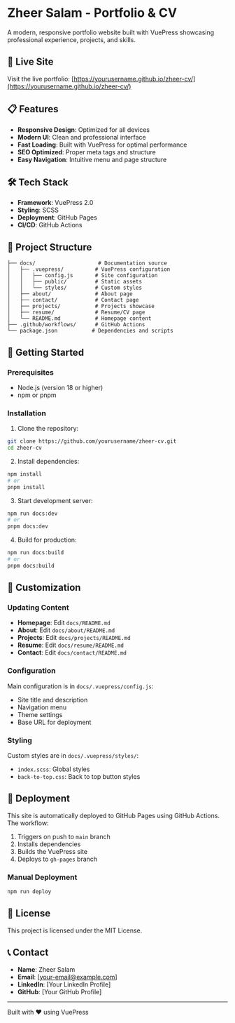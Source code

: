 # Zheer Salam - Portfolio & CV

A modern, responsive portfolio website built with VuePress showcasing professional experience, projects, and skills.

## 🚀 Live Site

Visit the live portfolio: [https://yourusername.github.io/zheer-cv/](https://yourusername.github.io/zheer-cv/)

## 📋 Features

- **Responsive Design**: Optimized for all devices
- **Modern UI**: Clean and professional interface
- **Fast Loading**: Built with VuePress for optimal performance
- **SEO Optimized**: Proper meta tags and structure
- **Easy Navigation**: Intuitive menu and page structure

## 🛠️ Tech Stack

- **Framework**: VuePress 2.0
- **Styling**: SCSS
- **Deployment**: GitHub Pages
- **CI/CD**: GitHub Actions

## 📁 Project Structure

```
├── docs/                    # Documentation source
│   ├── .vuepress/          # VuePress configuration
│   │   ├── config.js       # Site configuration
│   │   ├── public/         # Static assets
│   │   └── styles/         # Custom styles
│   ├── about/              # About page
│   ├── contact/            # Contact page
│   ├── projects/           # Projects showcase
│   ├── resume/             # Resume/CV page
│   └── README.md           # Homepage content
├── .github/workflows/      # GitHub Actions
└── package.json           # Dependencies and scripts
```

## 🚀 Getting Started

### Prerequisites

- Node.js (version 18 or higher)
- npm or pnpm

### Installation

1. Clone the repository:
```bash
git clone https://github.com/yourusername/zheer-cv.git
cd zheer-cv
```

2. Install dependencies:
```bash
npm install
# or
pnpm install
```

3. Start development server:
```bash
npm run docs:dev
# or
pnpm docs:dev
```

4. Build for production:
```bash
npm run docs:build
# or
pnpm docs:build
```

## 📝 Customization

### Updating Content

- **Homepage**: Edit `docs/README.md`
- **About**: Edit `docs/about/README.md`
- **Projects**: Edit `docs/projects/README.md`
- **Resume**: Edit `docs/resume/README.md`
- **Contact**: Edit `docs/contact/README.md`

### Configuration

Main configuration is in `docs/.vuepress/config.js`:
- Site title and description
- Navigation menu
- Theme settings
- Base URL for deployment

### Styling

Custom styles are in `docs/.vuepress/styles/`:
- `index.scss`: Global styles
- `back-to-top.css`: Back to top button styles

## 🚀 Deployment

This site is automatically deployed to GitHub Pages using GitHub Actions. The workflow:

1. Triggers on push to `main` branch
2. Installs dependencies
3. Builds the VuePress site
4. Deploys to `gh-pages` branch

### Manual Deployment

```bash
npm run deploy
```

## 📄 License

This project is licensed under the MIT License.

## 📞 Contact

- **Name**: Zheer Salam
- **Email**: [your-email@example.com]
- **LinkedIn**: [Your LinkedIn Profile]
- **GitHub**: [Your GitHub Profile]

---

Built with ❤️ using VuePress
